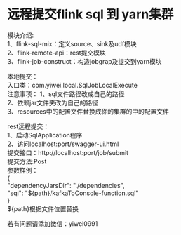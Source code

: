 # 远程提交flink sql 到  yarn集群
模块介绍:  
1、flink-sql-mix：定义source、sink及udf模块  
2、flink-remote-api：rest提交模块  
3、flink-job-construct：构造jobgrap及提交到yarn模块  

本地提交：  
入口类：com.yiwei.local.SqlJobLocalExecute  
注意事项：
1、sql文件路径改成自己的路径  
2、依赖jar文件夹改为自己的路径  
3、resources中的配置文件替换成你的集群的中的配置文件  
  
rest远程提交：  
1、启动SqlApplication程序  
2、访问localhost:port/swagger-ui.html  
提交接口：http://localhost:port/job/submit  
提交方法:Post  
参数样例：  
{  
 "dependencyJarsDir": "./dependencies",  
 "sql": "${path}/kafkaToConsole-function.sql"  
}  
${path}根据文件位置替换

若有问题请添加微信：yiwei0991

